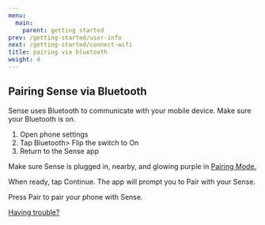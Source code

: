 ```yaml
---
menu:
  main:
    parent: getting started
prev: /getting-started/user-info
next: /getting-started/connect-wifi
title: pairing via bluetooth
weight: 4
---
```


## Pairing Sense via Bluetooth

Sense uses Bluetooth to communicate with your mobile device. Make sure your Bluetooth is on.

1. Open phone settings
2. Tap Bluetooth> Flip the switch to On
3. Return to the Sense app

Make sure Sense is  plugged in, nearby, and glowing purple in [Pairing Mode.](http://staging-user.hello.is/troubleshoot/putting-sense-in-pairing-mode/)


When ready, tap Continue. The app will prompt you to Pair with your Sense. 


Press Pair to pair your phone with Sense.


[Having trouble?](http://staging-user.hello.is/troubleshoot/putting-sense-in-pairing-mode/)
